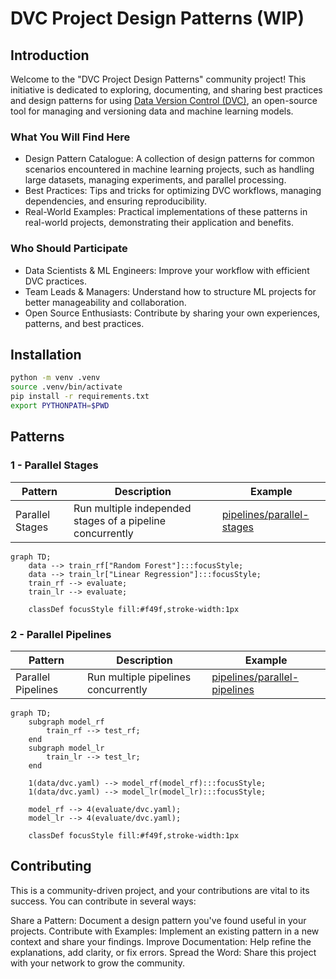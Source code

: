 # DVC Project Design Patterns (WIP)

## Introduction

Welcome to the "DVC Project Design Patterns" community project! This initiative is dedicated to exploring, documenting, and sharing best practices and design patterns for using [Data Version Control (DVC)](https://dvc.org/doc), an open-source tool for managing and versioning data and machine learning models.

### What You Will Find Here

- Design Pattern Catalogue: A collection of design patterns for common scenarios encountered in machine learning projects, such as handling large datasets, managing experiments, and parallel processing.
- Best Practices: Tips and tricks for optimizing DVC workflows, managing dependencies, and ensuring reproducibility.
- Real-World Examples: Practical implementations of these patterns in real-world projects, demonstrating their application and benefits.

### Who Should Participate

- Data Scientists & ML Engineers: Improve your workflow with efficient DVC practices.
- Team Leads & Managers: Understand how to structure ML projects for better manageability and collaboration.
- Open Source Enthusiasts: Contribute by sharing your own experiences, patterns, and best practices.

## Installation

```bash
python -m venv .venv
source .venv/bin/activate
pip install -r requirements.txt
export PYTHONPATH=$PWD
```

## Patterns

### 1 - Parallel Stages

| Pattern | Description | Example |
| --- | --- | --- |
| Parallel Stages | Run multiple independed stages of a pipeline concurrently | [pipelines/parallel-stages](pipelines/parallel-stages) |

```mermaid
graph TD;
    data --> train_rf["Random Forest"]:::focusStyle;
    data --> train_lr["Linear Regression"]:::focusStyle;
    train_rf --> evaluate;
    train_lr --> evaluate;

    classDef focusStyle fill:#f49f,stroke-width:1px
```

### 2 - Parallel Pipelines

| Pattern | Description | Example |
| --- | --- | --- |
| Parallel Pipelines | Run multiple pipelines concurrently | [pipelines/parallel-pipelines](pipelines/parallel-pipelines) |

```mermaid
graph TD;
    subgraph model_rf
        train_rf --> test_rf;
    end 
    subgraph model_lr
        train_lr --> test_lr;
    end 

    1(data/dvc.yaml) --> model_rf(model_rf):::focusStyle;
    1(data/dvc.yaml) --> model_lr(model_lr):::focusStyle;

    model_rf --> 4(evaluate/dvc.yaml);
    model_lr --> 4(evaluate/dvc.yaml);

    classDef focusStyle fill:#f49f,stroke-width:1px

```

## Contributing

This is a community-driven project, and your contributions are vital to its success. You can contribute in several ways:

Share a Pattern: Document a design pattern you've found useful in your projects.
Contribute with Examples: Implement an existing pattern in a new context and share your findings.
Improve Documentation: Help refine the explanations, add clarity, or fix errors.
Spread the Word: Share this project with your network to grow the community.
